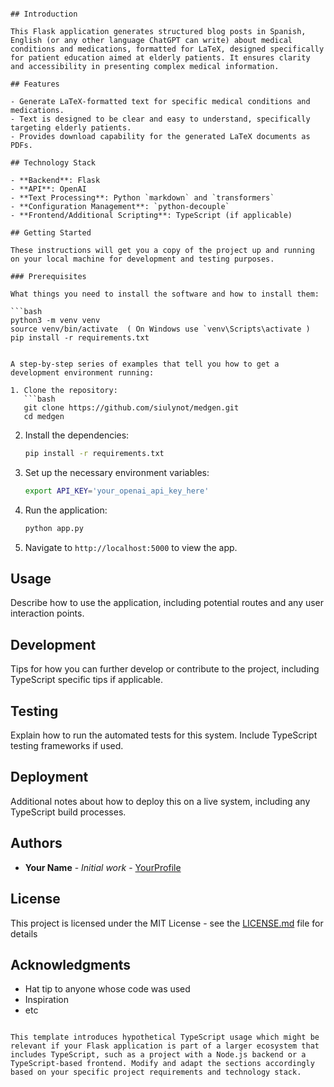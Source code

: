 
``` MedGen - Medical Educations Generator

## Introduction

This Flask application generates structured blog posts in Spanish, English (or any other language ChatGPT can write) about medical conditions and medications, formatted for LaTeX, designed specifically for patient education aimed at elderly patients. It ensures clarity and accessibility in presenting complex medical information.

## Features

- Generate LaTeX-formatted text for specific medical conditions and medications.
- Text is designed to be clear and easy to understand, specifically targeting elderly patients.
- Provides download capability for the generated LaTeX documents as PDFs.

## Technology Stack

- **Backend**: Flask
- **API**: OpenAI
- **Text Processing**: Python `markdown` and `transformers`
- **Configuration Management**: `python-decouple`
- **Frontend/Additional Scripting**: TypeScript (if applicable)

## Getting Started

These instructions will get you a copy of the project up and running on your local machine for development and testing purposes.

### Prerequisites

What things you need to install the software and how to install them:

```bash
python3 -m venv venv
source venv/bin/activate  ( On Windows use `venv\Scripts\activate )
pip install -r requirements.txt

```

``` Installation

A step-by-step series of examples that tell you how to get a development environment running:

1. Clone the repository:
   ```bash
   git clone https://github.com/siulynot/medgen.git
   cd medgen
   ```

2. Install the dependencies:
   ```bash
   pip install -r requirements.txt
   ```

3. Set up the necessary environment variables:
   ```bash
   export API_KEY='your_openai_api_key_here'
   ```

4. Run the application:
   ```bash
   python app.py
   ```

5. Navigate to `http://localhost:5000` to view the app.

## Usage

Describe how to use the application, including potential routes and any user interaction points.

## Development

Tips for how you can further develop or contribute to the project, including TypeScript specific tips if applicable.

## Testing

Explain how to run the automated tests for this system. Include TypeScript testing frameworks if used.

## Deployment

Additional notes about how to deploy this on a live system, including any TypeScript build processes.

## Authors

- **Your Name** - *Initial work* - [YourProfile](https://github.com/siulynot)

## License

This project is licensed under the MIT License - see the [LICENSE.md](LICENSE.md) file for details

## Acknowledgments

- Hat tip to anyone whose code was used
- Inspiration
- etc
```

This template introduces hypothetical TypeScript usage which might be relevant if your Flask application is part of a larger ecosystem that includes TypeScript, such as a project with a Node.js backend or a TypeScript-based frontend. Modify and adapt the sections accordingly based on your specific project requirements and technology stack.
